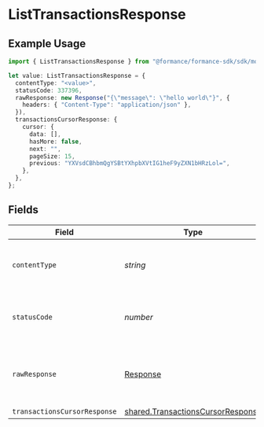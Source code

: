 # ListTransactionsResponse

## Example Usage

```typescript
import { ListTransactionsResponse } from "@formance/formance-sdk/sdk/models/operations";

let value: ListTransactionsResponse = {
  contentType: "<value>",
  statusCode: 337396,
  rawResponse: new Response("{\"message\": \"hello world\"}", {
    headers: { "Content-Type": "application/json" },
  }),
  transactionsCursorResponse: {
    cursor: {
      data: [],
      hasMore: false,
      next: "",
      pageSize: 15,
      previous: "YXVsdCBhbmQgYSBtYXhpbXVtIG1heF9yZXN1bHRzLol=",
    },
  },
};
```

## Fields

| Field                                                                                         | Type                                                                                          | Required                                                                                      | Description                                                                                   |
| --------------------------------------------------------------------------------------------- | --------------------------------------------------------------------------------------------- | --------------------------------------------------------------------------------------------- | --------------------------------------------------------------------------------------------- |
| `contentType`                                                                                 | *string*                                                                                      | :heavy_check_mark:                                                                            | HTTP response content type for this operation                                                 |
| `statusCode`                                                                                  | *number*                                                                                      | :heavy_check_mark:                                                                            | HTTP response status code for this operation                                                  |
| `rawResponse`                                                                                 | [Response](https://developer.mozilla.org/en-US/docs/Web/API/Response)                         | :heavy_check_mark:                                                                            | Raw HTTP response; suitable for custom response parsing                                       |
| `transactionsCursorResponse`                                                                  | [shared.TransactionsCursorResponse](../../../sdk/models/shared/transactionscursorresponse.md) | :heavy_minus_sign:                                                                            | OK                                                                                            |